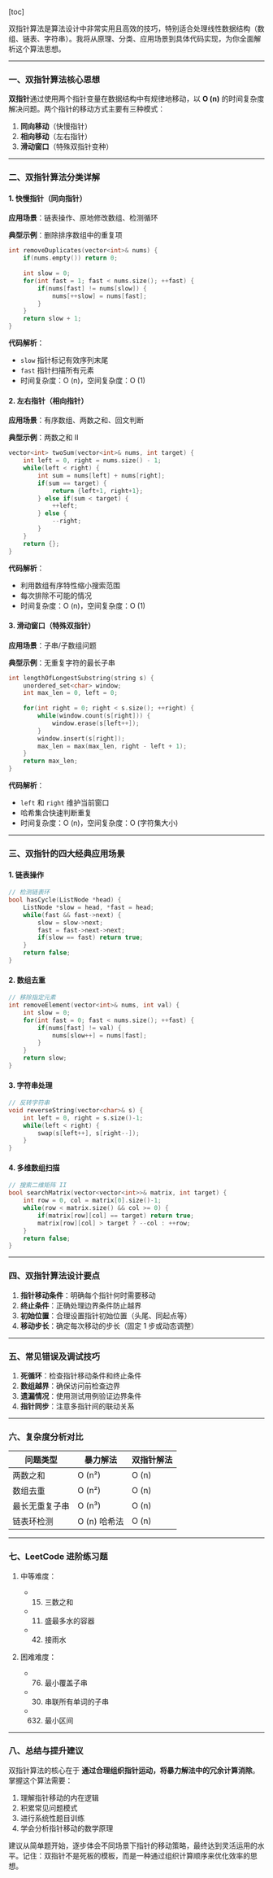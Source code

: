 [toc]

双指针算法是算法设计中非常实用且高效的技巧，特别适合处理线性数据结构（数组、链表、字符串）。我将从原理、分类、应用场景到具体代码实现，为你全面解析这个算法思想。

---

### 一、双指针算法核心思想
**双指针**通过使用两个指针变量在数据结构中有规律地移动，以 **O (n)** 的时间复杂度解决问题。两个指针的移动方式主要有三种模式：
1. **同向移动**（快慢指针）
2. **相向移动**（左右指针）
3. **滑动窗口**（特殊双指针变种）

---

### 二、双指针算法分类详解

#### 1. 快慢指针（同向指针）
**应用场景**：链表操作、原地修改数组、检测循环

**典型示例**：删除排序数组中的重复项
```cpp
int removeDuplicates(vector<int>& nums) {
    if(nums.empty()) return 0;
    
    int slow = 0;
    for(int fast = 1; fast < nums.size(); ++fast) {
        if(nums[fast] != nums[slow]) {
            nums[++slow] = nums[fast];
        }
    }
    return slow + 1;
}
```
**代码解析**：
- `slow` 指针标记有效序列末尾
- `fast` 指针扫描所有元素
- 时间复杂度：O (n)，空间复杂度：O (1)

#### 2. 左右指针（相向指针）
**应用场景**：有序数组、两数之和、回文判断

**典型示例**：两数之和 II
```cpp
vector<int> twoSum(vector<int>& nums, int target) {
    int left = 0, right = nums.size() - 1;
    while(left < right) {
        int sum = nums[left] + nums[right];
        if(sum == target) {
            return {left+1, right+1};
        } else if(sum < target) {
            ++left;
        } else {
            --right;
        }
    }
    return {};
}
```
**代码解析**：
- 利用数组有序特性缩小搜索范围
- 每次排除不可能的情况
- 时间复杂度：O (n)，空间复杂度：O (1)

#### 3. 滑动窗口（特殊双指针）
**应用场景**：子串/子数组问题

**典型示例**：无重复字符的最长子串
```cpp
int lengthOfLongestSubstring(string s) {
    unordered_set<char> window;
    int max_len = 0, left = 0;
    
    for(int right = 0; right < s.size(); ++right) {
        while(window.count(s[right])) {
            window.erase(s[left++]);
        }
        window.insert(s[right]);
        max_len = max(max_len, right - left + 1);
    }
    return max_len;
}
```
**代码解析**：
- `left` 和 `right` 维护当前窗口
- 哈希集合快速判断重复
- 时间复杂度：O (n)，空间复杂度：O (字符集大小)

---

### 三、双指针的四大经典应用场景

#### 1. 链表操作
```cpp
// 检测链表环
bool hasCycle(ListNode *head) {
    ListNode *slow = head, *fast = head;
    while(fast && fast->next) {
        slow = slow->next;
        fast = fast->next->next;
        if(slow == fast) return true;
    }
    return false;
}
```

#### 2. 数组去重
```cpp
// 移除指定元素
int removeElement(vector<int>& nums, int val) {
    int slow = 0;
    for(int fast = 0; fast < nums.size(); ++fast) {
        if(nums[fast] != val) {
            nums[slow++] = nums[fast];
        }
    }
    return slow;
}
```

#### 3. 字符串处理
```cpp
// 反转字符串
void reverseString(vector<char>& s) {
    int left = 0, right = s.size()-1;
    while(left < right) {
        swap(s[left++], s[right--]);
    }
}
```

#### 4. 多维数组扫描
```cpp
// 搜索二维矩阵 II
bool searchMatrix(vector<vector<int>>& matrix, int target) {
    int row = 0, col = matrix[0].size()-1;
    while(row < matrix.size() && col >= 0) {
        if(matrix[row][col] == target) return true;
        matrix[row][col] > target ? --col : ++row;
    }
    return false;
}
```

---

### 四、双指针算法设计要点

1. **指针移动条件**：明确每个指针何时需要移动
2. **终止条件**：正确处理边界条件防止越界
3. **初始位置**：合理设置指针初始位置（头尾、同起点等）
4. **移动步长**：确定每次移动的步长（固定 1 步或动态调整）

---

### 五、常见错误及调试技巧

1. **死循环**：检查指针移动条件和终止条件
2. **数组越界**：确保访问前检查边界
3. **遗漏情况**：使用测试用例验证边界条件
4. **指针同步**：注意多指针间的联动关系

---

### 六、复杂度分析对比

| 问题类型        | 暴力解法       | 双指针解法     |
|---------------|--------------|-------------|
| 两数之和        | O (n²)        | O (n)        |
| 数组去重        | O (n²)        | O (n)        |
| 最长无重复子串   | O (n³)        | O (n)        |
| 链表环检测      | O (n) 哈希法   | O (n)        |

---

### 七、LeetCode 进阶练习题

1. 中等难度：
   - 15. 三数之和
   - 11. 盛最多水的容器
   - 42. 接雨水

2. 困难难度：
   - 76. 最小覆盖子串
   - 30. 串联所有单词的子串
   - 632. 最小区间

---

### 八、总结与提升建议

双指针算法的核心在于 **通过合理组织指针运动，将暴力解法中的冗余计算消除**。掌握这个算法需要：

1. 理解指针移动的内在逻辑
2. 积累常见问题模式
3. 进行系统性题目训练
4. 学会分析指针移动的数学原理

建议从简单题开始，逐步体会不同场景下指针的移动策略，最终达到灵活运用的水平。记住：双指针不是死板的模板，而是一种通过组织计算顺序来优化效率的思想。